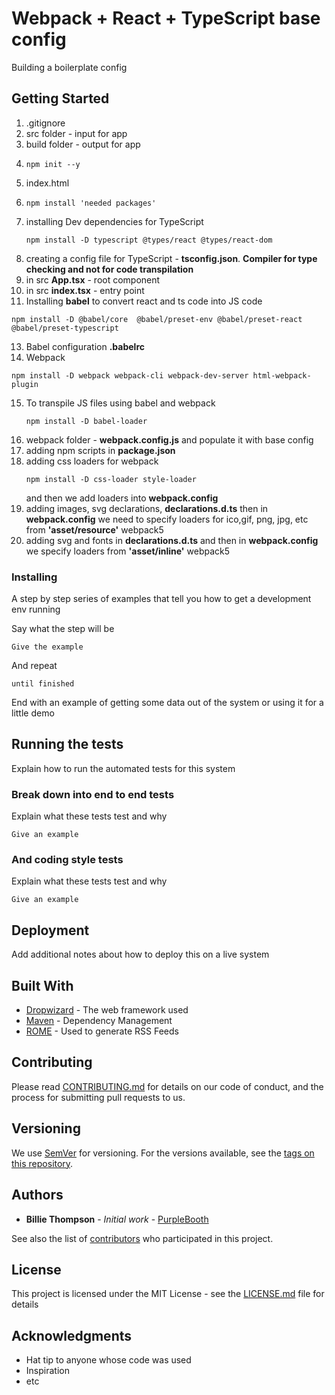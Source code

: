 # Webpack + React + TypeScript base config

Building a boilerplate config

## Getting Started

1) .gitignore
2) src folder - input for app
3) build folder - output for app
4) ```
   npm init --y
   ```
5) index.html
6) ```
   npm install 'needed packages'
   ```
7) installing Dev dependencies for TypeScript
   ```
   npm install -D typescript @types/react @types/react-dom
   ```                                     
8) creating a config file for TypeScript - **tsconfig.json**. 
**Compiler for type checking and not for code transpilation**
9) in src **App.tsx** - root component
10) in src **index.tsx** - entry point
11) Installing **babel** to convert react and ts code into JS code
   ```
   npm install -D @babel/core  @babel/preset-env @babel/preset-react @babel/preset-typescript
   ```  
13) Babel configuration **.babelrc**
14) Webpack
   ```
   npm install -D webpack webpack-cli webpack-dev-server html-webpack-plugin
   ```  
15) To transpile JS files using babel and webpack 
    ``` 
    npm install -D babel-loader
    ``` 
16) webpack folder - **webpack.config.js** and populate it with base config
17) adding npm scripts in **package.json**
18) adding css loaders for webpack 
    ``` 
    npm install -D css-loader style-loader
    ``` 
    and then we add loaders into **webpack.config**
19) adding images, svg declarations, **declarations.d.ts**
then in **webpack.config** we need to specify loaders for ico,gif, png, jpg, etc from 
**'asset/resource'** webpack5
20) adding svg and fonts in **declarations.d.ts** and then in **webpack.config** we specify loaders
from **'asset/inline'** webpack5
### Installing

A step by step series of examples that tell you how to get a development env running

Say what the step will be

```
Give the example
```

And repeat

```
until finished
```

End with an example of getting some data out of the system or using it for a little demo

## Running the tests

Explain how to run the automated tests for this system

### Break down into end to end tests

Explain what these tests test and why

```
Give an example
```

### And coding style tests

Explain what these tests test and why

```
Give an example
```

## Deployment

Add additional notes about how to deploy this on a live system

## Built With

* [Dropwizard](http://www.dropwizard.io/1.0.2/docs/) - The web framework used
* [Maven](https://maven.apache.org/) - Dependency Management
* [ROME](https://rometools.github.io/rome/) - Used to generate RSS Feeds

## Contributing

Please read [CONTRIBUTING.md](https://gist.github.com/PurpleBooth/b24679402957c63ec426) for details on our code of conduct, and the process for submitting pull requests to us.

## Versioning

We use [SemVer](http://semver.org/) for versioning. For the versions available, see the [tags on this repository](https://github.com/your/project/tags). 

## Authors

* **Billie Thompson** - *Initial work* - [PurpleBooth](https://github.com/PurpleBooth)

See also the list of [contributors](https://github.com/your/project/contributors) who participated in this project.

## License

This project is licensed under the MIT License - see the [LICENSE.md](LICENSE.md) file for details

## Acknowledgments

* Hat tip to anyone whose code was used
* Inspiration
* etc
